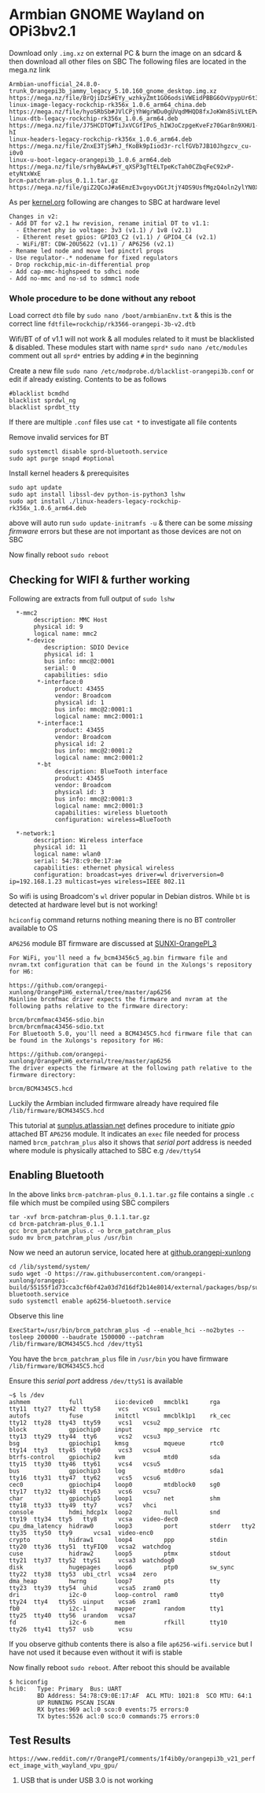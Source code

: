 # Armbian GNOME Wayland on OPi3bv2.1
Download only `.img.xz` on external PC & burn the image on an sdcard & then download all other files on SBC
The following files are located in the mega.nz link
```
Armbian-unofficial_24.8.0-trunk_Orangepi3b_jammy_legacy_5.10.160_gnome_desktop.img.xz
https://mega.nz/file/BrQjiDzS#EYy_wzhkyZmt1GO6odsiVWEidPBBG6OvVpypUr6t3BY
linux-image-legacy-rockchip-rk356x_1.0.6_arm64_china.deb
https://mega.nz/file/hyoSRbSb#JVlCPjYhWgrWDu0gUVqdMHQD8fxJoKWn85iVLtEPwTE
linux-dtb-legacy-rockchip-rk356x_1.0.6_arm64.deb
https://mega.nz/file/J75HCDTQ#TiJxVCGfIPoS_hIWJoCzpgeKveFz70Gar8n9XHU1-hI
linux-headers-legacy-rockchip-rk356x_1.0.6_arm64.deb
https://mega.nz/file/ZnxE3TjS#hJ_fKoBk9pIiod3r-rclfGVb7JB10Jhgzcv_cu-i0v0
linux-u-boot-legacy-orangepi3b_1.0.6_arm64.deb
https://mega.nz/file/srhyBAwL#sY_qXSP3gTtELTpeKcTah0CZbqFeC92xP-etyNtxWxE
brcm-patchram-plus_0.1.1.tar.gz
https://mega.nz/file/giZ2QCoJ#a6EmzE3vgoyvDGtJtjY4DS9UsfMgzQ4oln2ylYN0XqE
```
As per [kernel.org](https://lore.kernel.org/linux-kernel/0318fc56-789c-47fd-8f28-1ddf1ebc1cf3@kernel.org/T/#ef90ef4d64642d5251753347cd93f7fdd22999a5f) following are changes to SBC at hardware level
```
Changes in v2:
- Add DT for v2.1 hw revision, rename initial DT to v1.1:
  - Ethernet phy io voltage: 3v3 (v1.1) / 1v8 (v2.1)
  - Etherent reset gpios: GPIO3_C2 (v1.1) / GPIO4_C4 (v2.1)
  - WiFi/BT: CDW-20U5622 (v1.1) / AP6256 (v2.1)
- Rename led node and move led pinctrl props
- Use regulator-.* nodename for fixed regulators
- Drop rockchip,mic-in-differential prop
- Add cap-mmc-highspeed to sdhci node
- Add no-mmc and no-sd to sdmmc1 node
```
### Whole procedure to be done without any reboot
Load correct `dtb` file by `sudo nano /boot/armbianEnv.txt` & this is the correct line `fdtfile=rockchip/rk3566-orangepi-3b-v2.dtb`

Wifi/BT of of v1.1 will not work & all modules related to it must be blacklisted & disabled. These modules start with name `sprd*`
`sudo nano /etc/modules` comment out all `sprd*` entries by adding `#` in the beginning

Create a new file `sudo nano /etc/modprobe.d/blacklist-orangepi3b.conf` or edit if already existing. 
Contents to be as follows
```
#blacklist bcmdhd
blacklist sprdwl_ng
blacklist sprdbt_tty
```
If there are multiple `.conf` files use `cat *` to investigate all file contents

Remove invalid services for BT 
```
sudo systemctl disable sprd-bluetooth.service
sudo apt purge snapd #optional
```

Install kernel headers & prerequisites
```
sudo apt update
sudo apt install libssl-dev python-is-python3 lshw
sudo apt install ./linux-headers-legacy-rockchip-rk356x_1.0.6_arm64.deb
```
above will auto run `sudo update-initramfs -u` & there can be some _missing firmware_ errors but these are not important as those devices are not on SBC

Now finally reboot `sudo reboot`

## Checking for WIFI & further working
Following are extracts from full output of `sudo lshw`
```
  *-mmc2
       description: MMC Host
       physical id: 9
       logical name: mmc2
     *-device
          description: SDIO Device
          physical id: 1
          bus info: mmc@2:0001
          serial: 0
          capabilities: sdio
        *-interface:0
             product: 43455
             vendor: Broadcom
             physical id: 1
             bus info: mmc@2:0001:1
             logical name: mmc2:0001:1
        *-interface:1
             product: 43455
             vendor: Broadcom
             physical id: 2
             bus info: mmc@2:0001:2
             logical name: mmc2:0001:2
        *-bt
             description: BlueTooth interface
             product: 43455
             vendor: Broadcom
             physical id: 3
             bus info: mmc@2:0001:3
             logical name: mmc2:0001:3
             capabilities: wireless bluetooth
             configuration: wireless=BlueTooth
 
  *-network:1
       description: Wireless interface
       physical id: 11
       logical name: wlan0
       serial: 54:78:c9:0e:17:ae
       capabilities: ethernet physical wireless
       configuration: broadcast=yes driver=wl driverversion=0 ip=192.168.1.23 multicast=yes wireless=IEEE 802.11

```
So wifi is using Broadcom's `wl` driver popular in Debian distros. While `bt` is detected at hardware level but is not working!

`hciconfig` command returns nothing meaning there is no BT controller available to OS

`AP6256` module BT firmware are discussed at [SUNXI-OrangePI_3](https://linux-sunxi.org/Xunlong_Orange_Pi_3#Firmware_files)
```
For WiFi, you'll need a fw_bcm43456c5_ag.bin firmware file and nvram.txt configuration that can be found in the Xulongs's repository for H6:

https://github.com/orangepi-xunlong/OrangePiH6_external/tree/master/ap6256
Mainline brcmfmac driver expects the firmware and nvram at the following paths relative to the firmware directory:

brcm/brcmfmac43456-sdio.bin
brcm/brcmfmac43456-sdio.txt
For Bluetooth 5.0, you'll need a BCM4345C5.hcd firmware file that can be found in the Xulongs's repository for H6:

https://github.com/orangepi-xunlong/OrangePiH6_external/tree/master/ap6256
The driver expects the firmware at the following path relative to the firmware directory:

brcm/BCM4345C5.hcd
```
Luckily the Armbian included firmware already have required file `/lib/firmware/BCM4345C5.hcd`

This tutorial at [sunplus.atlassian.net](https://sunplus.atlassian.net/wiki/spaces/doc/pages/547848193/Install+Sunplus+WiFi+BT+module+AP6256+on+SP7021+demo+board+V3) defines procedure to initiate _gpio_ attached BT `AP6256` module. It indicates an `exec` file needed for process named `brcm_patchram_plus` also it shows that _serial port_ address is needed where module is physically attached to SBC e.g `/dev/ttyS4`

## Enabling Bluetooth
In the above links `brcm-patchram-plus_0.1.1.tar.gz` file contains a single `.c` file which must be compiled using SBC compilers
```
tar -xvf brcm-patchram-plus_0.1.1.tar.gz
cd brcm-patchram-plus_0.1.1
gcc brcm_patchram_plus.c -o brcm_patchram_plus
sudo mv brcm_patchram_plus /usr/bin
```
Now we need an autorun service, located here at [github.orangepi-xunlong](https://github.com/orangepi-xunlong/orangepi-build/tree/55155f1d73cca3cf6bf42a03d7d16df2b14e8014/external/packages/bsp/sunxi)
```
cd /lib/systemd/system/
sudo wget -O https://raw.githubusercontent.com/orangepi-xunlong/orangepi-build/55155f1d73cca3cf6bf42a03d7d16df2b14e8014/external/packages/bsp/sunxi/ap6256-bluetooth.service
sudo systemctl enable ap6256-bluetooth.service
```
Observe this line
```
ExecStart=/usr/bin/brcm_patchram_plus -d --enable_hci --no2bytes --tosleep 200000 --baudrate 1500000 --patchram /lib/firmware/BCM4345C5.hcd /dev/ttyS1
```
You have the `brcm_patchram_plus` file in `/usr/bin` you have firmware `/lib/firmware/BCM4345C5.hcd`

Ensure this _serial port_ address `/dev/ttyS1` is available
```
~$ ls /dev
ashmem           full         iio:device0   mmcblk1      rga      tty11  tty27  tty42  tty58     vcs    vcsu1
autofs           fuse         initctl       mmcblk1p1    rk_cec   tty12  tty28  tty43  tty59     vcs1   vcsu2
block            gpiochip0    input         mpp_service  rtc      tty13  tty29  tty44  tty6      vcs2   vcsu3
bsg              gpiochip1    kmsg          mqueue       rtc0     tty14  tty3   tty45  tty60     vcs3   vcsu4
btrfs-control    gpiochip2    kvm           mtd0         sda      tty15  tty30  tty46  tty61     vcs4   vcsu5
bus              gpiochip3    log           mtd0ro       sda1     tty16  tty31  tty47  tty62     vcs5   vcsu6
cec0             gpiochip4    loop0         mtdblock0    sg0      tty17  tty32  tty48  tty63     vcs6   vcsu7
char             gpiochip5    loop1         net          shm      tty18  tty33  tty49  tty7      vcs7   vhci
console          hdmi_hdcp1x  loop2         null         snd      tty19  tty34  tty5   tty8      vcsa   video-dec0
cpu_dma_latency  hidraw0      loop3         port         stderr   tty2   tty35  tty50  tty9      vcsa1  video-enc0
crypto           hidraw1      loop4         ppp          stdin    tty20  tty36  tty51  ttyFIQ0   vcsa2  watchdog
cuse             hidraw2      loop5         ptmx         stdout   tty21  tty37  tty52  ttyS1     vcsa3  watchdog0
disk             hugepages    loop6         ptp0         sw_sync  tty22  tty38  tty53  ubi_ctrl  vcsa4  zero
dma_heap         hwrng        loop7         pts          tty      tty23  tty39  tty54  uhid      vcsa5  zram0
dri              i2c-0        loop-control  ram0         tty0     tty24  tty4   tty55  uinput    vcsa6  zram1
fb0              i2c-1        mapper        random       tty1     tty25  tty40  tty56  urandom   vcsa7
fd               i2c-6        mem           rfkill       tty10    tty26  tty41  tty57  usb       vcsu
```

If you observe github contents there is also a file `ap6256-wifi.service` but I have not used it because even without it wifi is stable

Now finally reboot `sudo reboot`. After reboot this should be available
```
$ hciconfig
hci0:   Type: Primary  Bus: UART
        BD Address: 54:78:C9:0E:17:AF  ACL MTU: 1021:8  SCO MTU: 64:1
        UP RUNNING PSCAN ISCAN
        RX bytes:969 acl:0 sco:0 events:75 errors:0
        TX bytes:5526 acl:0 sco:0 commands:75 errors:0

```

## Test Results
`https://www.reddit.com/r/OrangePI/comments/1f4ib0y/orangepi3b_v21_perfect_image_with_wayland_vpu_gpu/`
1. USB that is under USB 3.0 is not working
